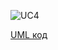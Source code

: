 ![UC4](http://www.plantuml.com/plantuml/proxy?idx=0&src=https://raw.githubusercontent.com/ip-85/System-Dynamics/tree/master/Doc/UMLDiagrams/scenarios/interviewer/Diagrams/UML/UC4.pu)

[UML код](https://github.com/ip-85/System-Dynamics/tree/master/Doc/UMLDiagrams/scenarios/interviewer/Diagrams/UML/UC4.pu)
